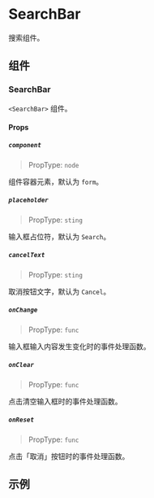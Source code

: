 # SearchBar

搜索组件。

## 组件

### SearchBar

`<SearchBar>` 组件。

#### Props

##### `component`

> PropType: `node`

组件容器元素，默认为 `form`。

##### `placeholder`

> PropType: `sting`

输入框占位符，默认为 `Search`。

##### `cancelText`

> PropType: `sting`

取消按钮文字，默认为 `Cancel`。

##### `onChange`

> PropType: `func`

输入框输入内容发生变化时的事件处理函数。

##### `onClear`

> PropType: `func`

点击清空输入框时的事件处理函数。

##### `onReset`

> PropType: `func`

点击「取消」按钮时的事件处理函数。

## 示例
